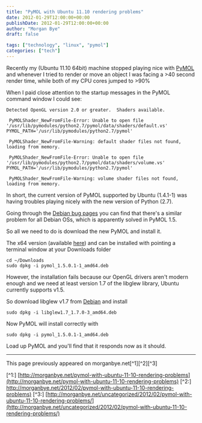```yaml
---
title: "PyMOL with Ubuntu 11.10 rendering problems"
date: 2012-01-29T12:00:00+00:00
publishDate: 2012-01-29T12:00:00+00:00
author: "Morgan Bye"
draft: false

tags: ["technology", "linux", "pymol"]
categories: ["tech"]
---
```


Recently my (Ubuntu 11.10 64bit) machine stopped playing nice with [PyMOL](http://www.pymol.org/) and whenever I tried to render or move an object I was facing a >40 second render time, while both of my CPU cores jumped to >90%

When I paid close attention to the startup messages in the PyMOL command window I could see:
```
Detected OpenGL version 2.0 or greater.  Shaders available.

 PyMOLShader_NewFromFile-Error: Unable to open file '/usr/lib/pymodules/python2.7/pymol/data/shaders/default.vs' PYMOL_PATH='/usr/lib/pymodules/python2.7/pymol'

 PyMOLShader_NewFromFile-Warning: default shader files not found, loading from memory.

 PyMOLShader_NewFromFile-Error: Unable to open file '/usr/lib/pymodules/python2.7/pymol/data/shaders/volume.vs' PYMOL_PATH='/usr/lib/pymodules/python2.7/pymol'

 PyMOLShader_NewFromFile-Warning: volume shader files not found, loading from memory.
```

In short, the current version of PyMOL supported by Ubuntu (1.4.1-1) was having troubles playing nicely with the new version of Python (2.7).

Going through the [Debian bug pages](hhttp://bugs.debian.org/cgi-bin/bugreport.cgi?bug=644394) you can find that there's a similar problem for all Debian OSs, which is apparently solved in PyMOL 1.5.

So all we need to do is download the new PyMOL and install it.

The x64 version (available [here](http://mirror.nus.edu.sg/Debian/pool/main/p/pymol/pymol_1.5.0.1-1_amd64.deb)) and can be installed with pointing a terminal window at your Downloads folder
```
cd ~/Downloads
sudo dpkg -i pymol_1.5.0.1-1_amd64.deb
```

However, the installation fails because our OpenGL drivers aren't modern enough and we need at least version 1.7 of the libglew library, Ubuntu currently supports v1.5.

So download libglew v1.7 from [Debian](http://ftp.uk.debian.org/debian/pool/main/g/glew/libglew1.7_1.7.0-3_amd64.deb) and install
```
sudo dpkg -i libglew1.7_1.7.0-3_amd64.deb
```

Now PyMOL will install correctly with
```
sudo dpkg -i pymol_1.5.0.1-1_amd64.deb
```

Load up PyMOL and you'll find that it responds now as it should.


----
This page previously appeared on morganbye.net[^1][^2][^3]

[^1:] [http://morganbye.net/pymol-with-ubuntu-11-10-rendering-problems](http://morganbye.net/pymol-with-ubuntu-11-10-rendering-problems)
[^2:] [http://morganbye.net/2012/02/pymol-with-ubuntu-11-10-rendering-problems)](http://morganbye.net/2012/02/pymol-with-ubuntu-11-10-rendering-problems)
[^3:] [http://morganbye.net/uncategorized/2012/02/pymol-with-ubuntu-11-10-rendering-problems/](http://morganbye.net/uncategorized/2012/02/pymol-with-ubuntu-11-10-rendering-problems/)
